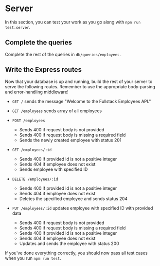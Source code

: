 # Server

In this section, you can test your work as you go along with `npm run test:server`.

## Complete the queries

Complete the rest of the queries in `db/queries/employees`.

## Write the Express routes

Now that your database is up and running, build the rest of your server to serve the
following routes. Remember to use the appropriate body-parsing and error-handling
middleware!

- `GET /` sends the message "Welcome to the Fullstack Employees API."
- `GET /employees` sends array of all employees
- `POST /employees`
  - Sends 400 if request body is not provided
  - Sends 400 if request body is missing a required field
  - Sends the newly created employee with status 201
- `GET /employees/:id`
  - Sends 400 if provided id is not a positive integer
  - Sends 404 if employee does not exist
  - Sends employee with specified ID

  
- `DELETE /employees/:id`
  - Sends 400 if provided id is not a positive integer
  - Sends 404 if employee does not exist
  - Deletes the specified employee and sends status 204
- `PUT /employees/:id` updates employee with specified ID with provided data
  - Sends 400 if request body is not provided
  - Sends 400 if request body is missing a required field
  - Sends 400 if provided id is not a positive integer
  - Sends 404 if employee does not exist
  - Updates and sends the employee with status 200

If you've done everything correctly, you should now pass all test cases when you run `npm run
test`.

